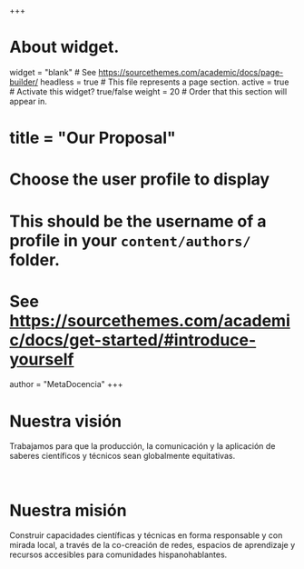 +++
# About widget.
widget = "blank"  # See https://sourcethemes.com/academic/docs/page-builder/
headless = true  # This file represents a page section.
active = true  # Activate this widget? true/false
weight = 20  # Order that this section will appear in.

# title = "Our Proposal"

# Choose the user profile to display
# This should be the username of a profile in your `content/authors/` folder.
# See https://sourcethemes.com/academic/docs/get-started/#introduce-yourself
author = "MetaDocencia"
+++

<div class="container">
  <div class="row align-items-start">
    <div class="col-12 col-lg-4">
      <h1>Nuestra visión</h1>
    </div>
    <div class="col-12 col-lg-8">
      Trabajamos para que la producción, la comunicación y la aplicación de saberes científicos y técnicos sean globalmente equitativas.
    </div>
  </div>
</div>

<p>&nbsp;</p>

<div class="container">
  <div class="row align-items-start">
    <div class="col-12 col-lg-4">
      <h1>Nuestra misión</h1>
    </div>
    <div class="col-12 col-lg-8">
      Construir capacidades científicas y técnicas en forma responsable y con mirada local, a través de la co-creación de redes, espacios de aprendizaje y recursos accesibles para comunidades hispanohablantes.
    </div>
  </div>
</div>


